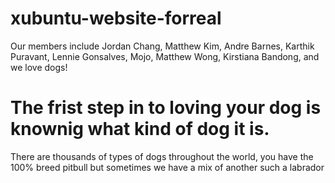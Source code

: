 # xubuntu-website-forreal
<html> 
<head>
  <title>
    Welcome to the Xubuntu website!
  </title>
<body>
  <p>Our members include Jordan Chang, Matthew Kim, Andre Barnes, Karthik Puravant, Lennie Gonsalves, Mojo, Matthew Wong, Kirstiana Bandong, and we love dogs!</p>
</body>
</head>
</html>
  <h1>The frist step in to loving your dog is knownig what kind of dog it is.</h1>
  <p> There are thousands of types of dogs throughout the world, you have the 100% breed pitbull but sometimes we have a mix of another such a labrador 
